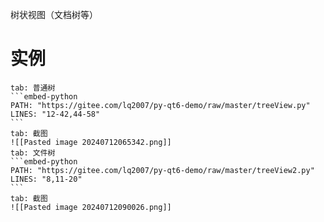 树状视图（文档树等）
# 实例

````tabs
tab: 普通树
```embed-python
PATH: "https://gitee.com/lq2007/py-qt6-demo/raw/master/treeView.py"
LINES: "12-42,44-58"
```
tab: 截图
![[Pasted image 20240712065342.png]]
tab: 文件树
```embed-python
PATH: "https://gitee.com/lq2007/py-qt6-demo/raw/master/treeView2.py"
LINES: "8,11-20"
```
tab: 截图
![[Pasted image 20240712090026.png]]
````

